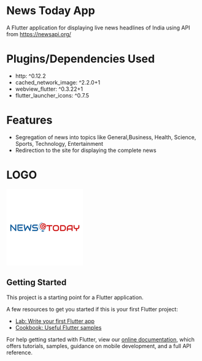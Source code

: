 # News Today App

A Flutter application for displaying live news headlines of India using API from https://newsapi.org/

# Plugins/Dependencies Used
 - http: ^0.12.2
 - cached_network_image: ^2.2.0+1
 - webview_flutter: ^0.3.22+1
 - flutter_launcher_icons: ^0.7.5
 
 # Features
 - Segregation of news into topics like General,Business, Health, Science, Sports, Technology, Entertainment
 - Redirection to the site for displaying the complete news
 
 # LOGO
![NewsToday Logo](/assets/logo1.png)

## Getting Started

This project is a starting point for a Flutter application.

A few resources to get you started if this is your first Flutter project:

- [Lab: Write your first Flutter app](https://flutter.dev/docs/get-started/codelab)
- [Cookbook: Useful Flutter samples](https://flutter.dev/docs/cookbook)

For help getting started with Flutter, view our
[online documentation](https://flutter.dev/docs), which offers tutorials,
samples, guidance on mobile development, and a full API reference.


